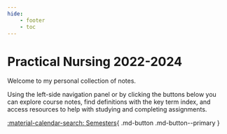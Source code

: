 ```yaml
---
hide: 
    - footer
    - toc
---
```


# Practical Nursing 2022-2024

Welcome to my personal collection of notes. 

Using the left-side navigation panel or by clicking the buttons below you can explore course notes, find definitions with the key term index, and access resources to help with studying and completing assignments.

[:material-calendar-search: Semesters](Courses/Semesters){ .md-button .md-button--primary }

